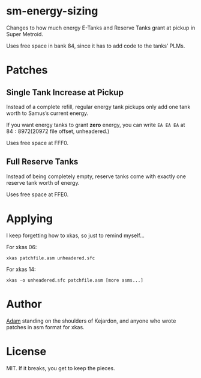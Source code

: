 # sm-energy-sizing

Changes to how much energy E-Tanks and Reserve Tanks grant at pickup in Super
Metroid.

Uses free space in bank 84, since it has to add code to the tanks’ PLMs.

# Patches

## Single Tank Increase at Pickup

Instead of a complete refill, regular energy tank pickups only add one tank
worth to Samus’s current energy.

If you want energy tanks to grant **zero** energy, you can write `EA EA EA` at
$84:8972 ($20972 file offset, unheadered.)

Uses free space at FFF0.

## Full Reserve Tanks

Instead of being completely empty, reserve tanks come with exactly one reserve
tank worth of energy.

Uses free space at FFE0.

# Applying

I keep forgetting how to xkas, so just to remind myself…

For xkas 06:

    xkas patchfile.asm unheadered.sfc

For xkas 14:

    xkas -o unheadered.sfc patchfile.asm [more asms...]

# Author

[Adam](https://github.com/n00btube) standing on the shoulders of Kejardon,
and anyone who wrote patches in asm format for xkas.

# License

MIT.  If it breaks, you get to keep the pieces.
